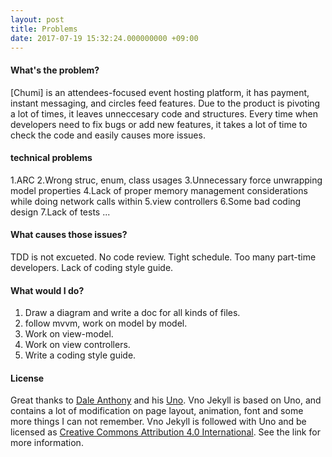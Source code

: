 ```yaml
---
layout: post
title: Problems
date: 2017-07-19 15:32:24.000000000 +09:00
---
```


#### What's the problem?

[Chumi] is an attendees-focused event hosting platform, it has payment, instant messaging, and circles feed features. Due to the product is pivoting a lot of times, it leaves unneccesary code and structures. Every time when developers need to fix bugs or add new features, it takes a lot of time to check the code and easily causes more issues.

#### technical problems

1.ARC
2.Wrong struc, enum, class usages
3.Unnecessary force unwrapping model properties
4.Lack of proper memory management considerations while doing network calls within 5.view controllers
6.Some bad coding design
7.Lack of tests
...

#### What causes those issues?

TDD is not excueted. No code review. Tight schedule. Too many part-time developers. Lack of coding style guide.  

#### What would I do?

1. Draw a diagram and write a doc for all kinds of files. 
2. follow mvvm, work on model by model. 
3. Work on view-model.
4. Work on view controllers.
5. Write a coding style guide.

#### License

Great thanks to [Dale Anthony](https://github.com/daleanthony) and his [Uno](https://github.com/daleanthony/uno). Vno Jekyll is based on Uno, and contains a lot of modification on page layout, animation, font and some more things I can not remember. Vno Jekyll is followed with Uno and be licensed as [Creative Commons Attribution 4.0 International](http://creativecommons.org/licenses/by/4.0/). See the link for more information.
